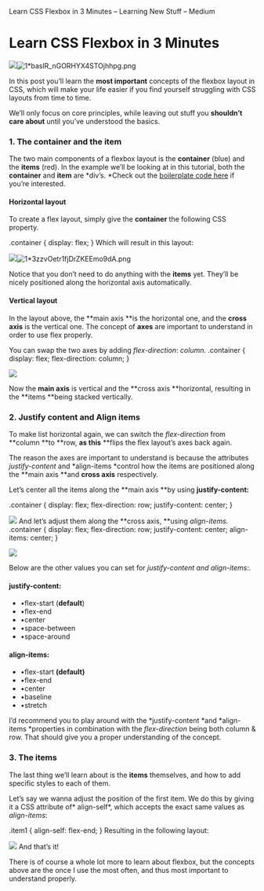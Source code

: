 Learn CSS Flexbox in 3 Minutes – Learning New Stuff – Medium

# Learn CSS Flexbox in 3 Minutes

![](../_resources/8e8cfa983a732cffb6fea3377ae7caf3.png)![1*baslR_nGORHYX4STOjhhpg.png](../_resources/db141d5d2a8f240acf5eba86e036be16.png)

In this post you’ll learn the **most important** concepts of the flexbox layout in CSS, which will make your life easier if you find yourself struggling with CSS layouts from time to time.

We’ll only focus on core principles, while leaving out stuff you **shouldn’t care about** until you’ve understood the basics.

### **1. The container and the item**

The two main components of a flexbox layout is the **container** (blue) and the **items** (red). In the example we’ll be looking at in this tutorial, both the **container** and **item** are *div’s. *Check out the [boilerplate code here](https://github.com/perborgen/FlexboxTutorial) if you’re interested.

#### Horizontal layout

To create a flex layout, simply give the **container** the following CSS property.

.container {
display: flex;
}
Which will result in this layout:

![](../_resources/25df4ccdd6e523231132e8d983f97152.png)![1*3zzvOetr1fjDrZKEEmo9dA.png](../_resources/8302eeef6eaed32baef48b35a330a690.png)

Notice that you don’t need to do anything with the **items** yet. They’ll be nicely positioned along the horizontal axis automatically.

#### Vertical layout

In the layout above, the **main axis **is the horizontal one, and the **cross axis** is the vertical one. The concept of **axes** are important to understand in order to use flex properly.

You can swap the two axes by adding *flex-direction*: *column.*
.container {
display: flex;
flex-direction: column;
}

![](../_resources/390a15b028d4912d64ce65b96e16265d.png)

Now the **main axis** is vertical and the **cross axis **horizontal, resulting in the **items **being stacked vertically.

### 2. Justify content and Align items

To make list horizontal again, we can switch the *flex-direction* from **column **to **row, **as this**  **flips the flex layout’s axes back again.

The reason the axes are important to understand is because the attributes *justify-content* and *align-items *control how the items are positioned along the **main axis **and **cross axis** respectively.

Let’s center all the items along the **main axis **by using **justify-content:**

.container {
display: flex;
flex-direction: row;
justify-content: center;
}

![](../_resources/59065fbc9cfc2d1c947912c4bfad2097.png)
And let’s adjust them along the **cross axis, **using *align-items.*
.container {
display: flex;
flex-direction: row;
justify-content: center;
align-items: center;
}

![](../_resources/e9617e47b04502cda91c0126deecf823.png)

Below are the other values you can set for *justify-content *and* align-items:.*

#### **justify-content:**

- •flex-start (**default**)
- •flex-end
- •center
- •space-between
- •space-around

#### **align-items:**

- •flex-start **(default)**
- •flex-end
- •center
- •baseline
- •stretch

I’d recommend you to play around with the *justify-content *and *align-items *properties in combination with the *flex-direction* being both column & row. That should give you a proper understanding of the concept.

### 3. The items

The last thing we’ll learn about is the **items** themselves, and how to add specific styles to each of them.

Let’s say we wanna adjust the position of the first item. We do this by giving it a CSS attribute of* align-self*, which accepts the exact same values as *align-items*:

.item1 {
align-self: flex-end;
}
Resulting in the following layout:

![](../_resources/9add54f3b97d28b577927d98365fba8d.png)
And that’s it!

There is of course a whole lot more to learn about flexbox, but the concepts above are the once I use the most often, and thus most important to understand properly.